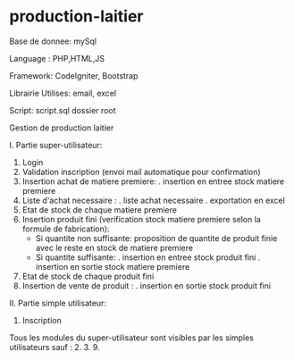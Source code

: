 # production-laitier

Base de donnee: mySql


Language : PHP,HTML,JS


Framework: CodeIgniter, Bootstrap




Librairie Utilises:  email, excel




Script: script.sql dossier root



Gestion de production laitier 


I. Partie super-utilisateur:
  1. Login
  2. Validation inscription (envoi mail automatique pour confirmation)
  3. Insertion achat de matiere premiere: . insertion en entree stock matiere premiere
  4. Liste d'achat necessaire : . liste achat necessaire
                                . exportation en excel
  5. Etat de stock de chaque matiere premiere
  6. Insertion produit fini (verification stock matiere premiere selon la formule de fabrication):
        - Si quantite non suffisante: proposition de quantite de produit finie avec le reste en stock de matiere premiere
        - Si quantite suffisante: . insertion en entree stock produit fini
                                  . insertion en sortie stock matiere premiere
  8. Etat de stock de chaque produit fini
  9. Insertion de vente de produit : . insertion en sortie stock produit fini


II. Partie simple utilisateur:
  1. Inscription
  
  Tous les modules du super-utilisateur sont visibles par les simples utilisateurs sauf :
      2.
      3.
      9.
